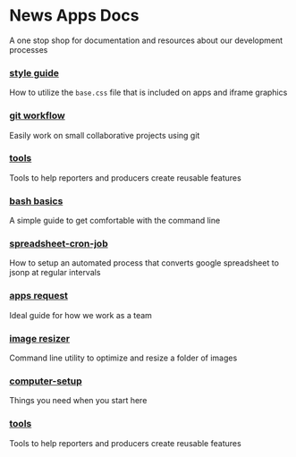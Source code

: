 # News Apps Docs
A one stop shop for documentation and resources about our development processes

### [style guide](https://bostonglobe.github.io/news-apps-style-guide)
How to utilize the `base.css` file that is included on apps and iframe graphics

### [git workflow](git-workflow)
Easily work on small collaborative projects using git

### [tools](tools)
Tools to help reporters and producers create reusable features

### [bash basics](bash-basics)
A simple guide to get comfortable with the command line

### [spreadsheet-cron-job](spreadsheet-cron-job)
How to setup an automated process that converts google spreadsheet to jsonp at regular intervals

### [apps request](apps-request)
Ideal guide for how we work as a team

### [image resizer](image-resizer)
Command line utility to optimize and resize a folder of images

### [computer-setup](computer-setup)
Things you need when you start here

### [tools](tools)
Tools to help reporters and producers create reusable features
